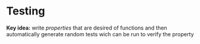 # Testing

**Key idea:** write *properties* that are desired of functions and then automatically generate random tests wich can be run to verify the property